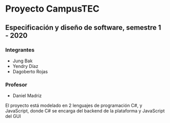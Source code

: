 # Proyecto CampusTEC

## Especificación y diseño de software, semestre 1 - 2020

### Integrantes
* Jung Bak
* Yendry Díaz
* Dagoberto Rojas

### Profesor
* Daniel Madriz

El proyecto está modelado en 2 lenguajes de programación C#, y JavaScript, donde C# se encarga del backend de la plataforma y JavaScript del GUI
